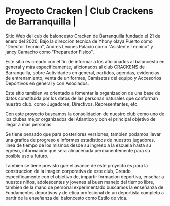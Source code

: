 # Proyecto Cracken | Club Crackens de Barranquilla |

Sitio Web del cub de baloncesto Cracken de Barranquilla fundado el 21 de enero del 2020, Bajo la direccion tecnica de Yhony olaya Puerto como "Director Tecnico", Andres Leones Palacio como "Asistente Tecnico" y jancy Camacho como "Preparador Fisico".

Este sitio es creado con el fin de informar a los aficionados al baloncesto en general y màs especificamente, aficionados al club CRACKENS de Barranquilla, sobre Actividades en general, partidos, agendas, evidencias de entrenamiento, venta de uniformes, Camisetas del equipo y Accesorios Deportivos en general y con Asociados.

Este sitio tambien va orientado a fomentar la organizacion de una base de datos constituida por los datos de las personas naturales que conforman nuestro club. como Jugadores, Directivos, Representantes, etc.

Con este proyecto buscamos la consolidacion de nuestro club como uno de los clubes mejor organizados del Atlantico y con el principal objetivo de llegar a mas personas.

Se tiene pensado que para posteriores versiones, tambien podamos llevar una grafica de progreso e informes estadisticos de nuestros jugadores, linea de tiempo de los mismos desde su ingreso a la escuela hasta su egreso, informacion que sera almacenada permanentemente para su posible uso a futuro.

Tambien se tiene previsto que el avance de este proyecto es para la construccion de la imagen corporativa de este club, Creado especificamente con el objetivo de, impartir formacion deportiva, enseñar a nuestos niños, adolescentes y jovenes al buen manejo del tiempo libre, tambien de la mano de personal experimentado buscamos la enseñanza de Fundamentos deportivos y de etica profesional de un deportista completo a partir de la enseñanza del baloncesto como Estilo de vida.


